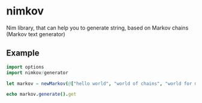 # nimkov
Nim library, that can help you to generate string, based on Markov chains (Markov text generator)

## Example
```nim
import options
import nimkov/generator

let markov = newMarkov(@["hello world", "world of chains", "world for me"])

echo markov.generate().get
```